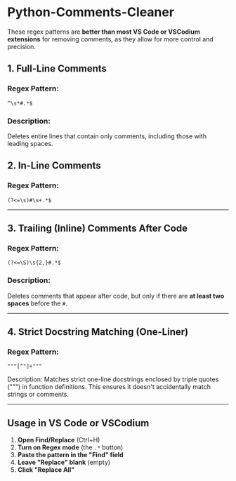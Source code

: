 # Python-Comments-Cleaner
These regex patterns are **better than most VS Code or VSCodium extensions** for removing comments, as they allow for more control and precision.



## 1. Full-Line Comments

### Regex Pattern:
```regex
^\s*#.*$
```

### Description:
Deletes entire lines that contain only comments, including those with leading spaces.

## 2. In-Line Comments

### Regex Pattern:
```regex
(?<=\s)#\s+.*$
```
---

## 3. Trailing (Inline) Comments After Code

### Regex Pattern:
```regex
(?<=\S)\s{2,}#.*$
```

### Description:
Deletes comments that appear after code, but only if there are **at least two spaces** before the `#`.

---

## 4. Strict Docstring Matching (One-Liner)
### Regex Pattern:
```
"""[^"]+"""
```
Description:
Matches strict one-line docstrings enclosed by triple quotes (""") in function definitions. This ensures it doesn't accidentally match strings or comments.

---

## Usage in VS Code or VSCodium 

1. **Open Find/Replace** (Ctrl+H)
2. **Turn on Regex mode** (the `.*` button)
3. **Paste the pattern in the "Find" field**
4. **Leave "Replace" blank** (empty)
5. **Click "Replace All"**
